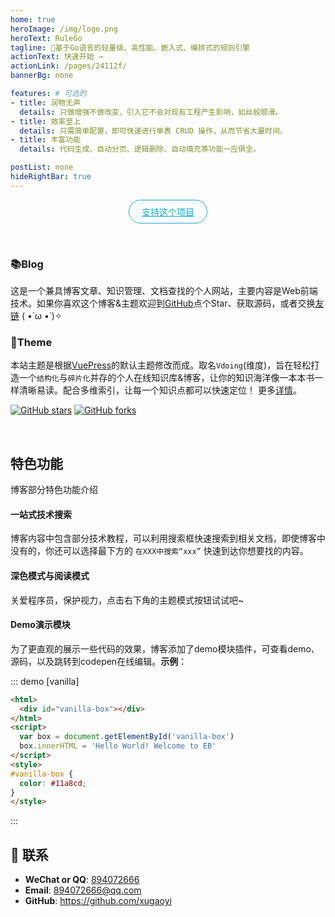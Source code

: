 ```yaml
---
home: true
heroImage: /img/logo.png
heroText: RuleGo
tagline: 🚀基于Go语言的轻量级、高性能、嵌入式、编排式的规则引擎
actionText: 快速开始 →
actionLink: /pages/24112f/
bannerBg: none

features: # 可选的
- title: 润物无声
  details: 只做增强不做改变，引入它不会对现有工程产生影响，如丝般顺滑。
- title: 效率至上
  details: 只需简单配置，即可快速进行单表 CRUD 操作，从而节省大量时间。
- title: 丰富功能
  details: 代码生成、自动分页、逻辑删除、自动填充等功能一应俱全。

postList: none
hideRightBar: true
---
```


<p align="center">
  <a class="become-sponsor" href="/pages/4fedc2">支持这个项目</a>
</p>

<style>
  .become-sponsor{
    padding: 8px 20px;
    display: inline-block;
    color: #11a8cd;
    border-radius: 30px;
    box-sizing: border-box;
    border: 1px solid #11a8cd;
  }
</style>

<br/>


### 📚Blog
这是一个兼具博客文章、知识管理、文档查找的个人网站，主要内容是Web前端技术。如果你喜欢这个博客&主题欢迎到[GitHub](https://github.com/xugaoyi/vuepress-theme-vdoing)点个Star、获取源码，或者交换[友链](/friends/) ( •̀ ω •́ )✧

### 🎨Theme
本站主题是根据[VuePress](https://vuepress.vuejs.org/zh/)的默认主题修改而成。取名`Vdoing`(维度)，旨在轻松打造一个`结构化`与`碎片化`并存的个人在线知识库&博客，让你的知识海洋像一本本书一样清晰易读。配合多维索引，让每一个知识点都可以快速定位！ 更多[详情](https://github.com/xugaoyi/vuepress-theme-vdoing)。

<a href="https://github.com/xugaoyi/vuepress-theme-vdoing" target="_blank"><img src='https://img.shields.io/github/stars/xugaoyi/vuepress-theme-vdoing' alt='GitHub stars' class="no-zoom"></a>
<a href="https://github.com/xugaoyi/vuepress-theme-vdoing" target="_blank"><img src='https://img.shields.io/github/forks/xugaoyi/vuepress-theme-vdoing' alt='GitHub forks' class="no-zoom"></a>

</br>


## 特色功能
博客部分特色功能介绍

#### 一站式技术搜索

   博客内容中包含部分技术教程，可以利用搜索框快速搜索到相关文档，即使博客中没有的，你还可以选择最下方的 `在XXX中搜索“xxx”` 快速到达你想要找的内容。

#### 深色模式与阅读模式
关爱程序员，保护视力，点击右下角的主题模式按钮试试吧~

#### Demo演示模块
   为了更直观的展示一些代码的效果，博客添加了demo模块插件，可查看demo、源码，以及跳转到codepen在线编辑。**示例**：

::: demo [vanilla]
```html
<html>
  <div id="vanilla-box"></div>
</html>
<script>
  var box = document.getElementById('vanilla-box')
  box.innerHTML = 'Hello World! Welcome to EB'
</script>
<style>
#vanilla-box {
  color: #11a8cd;
}
</style>
```
:::


## :email: 联系

- **WeChat or QQ**: <a href="tencent://message/?uin=894072666&Site=&Menu=yesUrl" class='qq'>894072666</a>
- **Email**: <a href="mailto:894072666@qq.com">894072666@qq.com</a>
- **GitHub**: <https://github.com/xugaoyi>

</br> 
